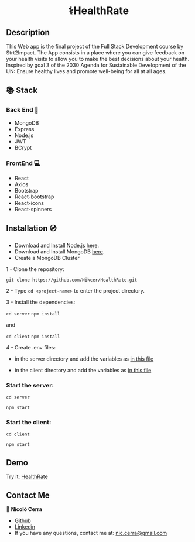 <h1 align="center">⚕️HealthRate</h1>

## Description

This Web app is the final project of the Full Stack Development course by Strt2Impact. The App consists in a place where you can give feedback on your health visits to allow you to make the best decisions about your health. Inspired by goal 3 of the 2030 Agenda for Sustainable Development
of the UN: Ensure healthy lives and promote well-being for all at all ages.

## 📚 Stack

### Back End 📂

- MongoDB
- Express
- Node.js
- JWT
- BCrypt

### FrontEnd 💻

- React
- Axios
- Bootstrap
- React-bootstrap
- React-icons
- React-spinners

## Installation 💿

- Download and Install Node.js [here](https://nodejs.org/en/download).
- Download and Install MongoDB [here](https://www.mongodb.com/try/download/community).
- Create a MongoDB Cluster

1 - Clone the repository:

`git clone https://github.com/Nikcer/HealthRate.git`

2 - Type `cd <project-name>` to enter the project directory.

3 - Install the dependencies:

`cd server`
`npm install`

and

`cd client`
`npm install`

4 - Create .env files:

- in the server directory and add the variables as [in this file](https://github.com/Nikcer/HealthRate/blob/master/server/.env.example)

- in the client directory and add the variables as [in this file](https://github.com/Nikcer/HealthRate/blob/master/client/.env.example)

### Start the server:

`cd server`

`npm start`

### Start the client:

`cd client`

`npm start`

## Demo

Try it: [HealthRate](https://health-rate.vercel.app)

## Contact Me

👤 **Nicolò Cerra**

- [Github](https://github.com/Nikcer)
- [Linkedin](https://www.linkedin.com/in/nicol%C3%B2-cerra-492325231/)
- If you have any questions, contact me at: nic.cerra@gmail.com
